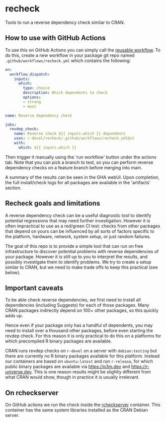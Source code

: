 # recheck

Tools to run a reverse dependency check similar to CRAN.


## How to use with GitHub Actions

To use this on GitHub Actions you can simply call the [reusable workflow](https://docs.github.com/en/actions/using-workflows/reusing-workflows). To do this, create a new workflow in your package git repo named `.github/workflows/recheck.yml` which contains the following:

```yml
on:
  workflow_dispatch:
    inputs:
      which:
        type: choice
        description: Which dependents to check
        options:
        - strong
        - most

name: Reverse dependency check

jobs:
  revdep_check:
    name: Reverse check ${{ inputs.which }} dependents
    uses: r-devel/recheck/.github/workflows/recheck.yml@v1
    with:
      which: ${{ inputs.which }}
```

Then trigger it manually using the 'run workflow' button under the actions tab. Note that you can pick a branch to test, so you can perform reverse dependency checks on a feature branch before merging into main.

A summary of the results can be seen in the GHA webUI. Upon completion, the full install/check logs for all packages are available in the 'artifacts' section.

## Recheck goals and limitations

A reverse dependency check can be a useful diagnostic tool to identify potential regressions that may need further investigation. However it is often impractical to use as a red/green CI test: checks from other packages that depend on yours can be influenced by all sorts of factors specific to the platform, hardware, network, system setup, or just random failures.

The goal of this repo is to provide a simple tool that can run on free infrastructure to discover potential problems with reverse dependencies of your package. However it is still up to you to interpret the results, and possibly investigate them to identify problems. We try to create a setup similar to CRAN, but we need to make trade offs to keep this practical (see below).

## Important caveats

To be able check reverse dependencies, we first need to install all dependencies (including Suggests) for each of those packages. Many CRAN packages indirectly depend on 100+ other packages, so this quickly adds up. 

Hence even if your package only has a handful of dependents, you may need to install over a thousand other packages, before even starting the revdep check. For this reason it is only practical to do this on a platforms for which precompiled R binary packages are available.

CRAN runs revdep checks on `r-devel` on a server with `debian:testing` but there are currently no R binary packages available for this platform. Instead our containers are based on `ubuntu:latest` and run `r-release`, for which public binary packages are available via https://p3m.dev and https://r-universe.dev. This is one reason results might be slighlty different from what CRAN would show, though in practice it is usually irrelevant.

## On rcheckserver

On GitHub actions we run the check inside the [rcheckserver](https://github.com/r-devel/rcheckserver)
container. This container has the same system libraries installed as the CRAN Debian server.
